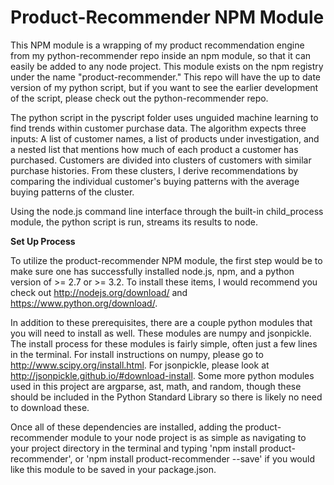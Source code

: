 Product-Recommender NPM Module
=====================

This NPM module is a wrapping of my product recommendation engine from my python-recommender repo inside an npm module, so that it can easily be added to any node project.  This module exists on the npm registry under the name "product-recommender." This repo will have the up to date version of my python script, but if you want to see the earlier development of the script, please check out the python-recommender repo.  

The python script in the pyscript folder uses unguided machine learning to find trends within customer purchase data.  The algorithm expects three inputs: A list of customer names, a list of products under investigation, and a nested list that mentions how much of each product a customer has purchased.  Customers are divided into clusters of customers with similar purchase histories.  From these clusters, I derive recommendations by comparing the individual customer's buying patterns with the average buying patterns of the cluster.

Using the node.js command line interface through the built-in child_process module, the python script is run, streams its results to node.

**Set Up Process**

To utilize the product-recommender NPM module, the first step would be to make sure one has successfully installed node.js, npm, and a python version of >= 2.7 or >= 3.2.  To install these items, I would recommend you check out http://nodejs.org/download/ and https://www.python.org/download/.

In addition to these prerequisites, there are a couple python modules that you will need to install as well.  These modules are numpy and jsonpickle.  The install process for these modules is fairly simple, often just a few lines in the terminal.  For install instructions on numpy, please go to http://www.scipy.org/install.html.  For jsonpickle, please look at http://jsonpickle.github.io/#download-install.  Some more python modules used in this project are argparse, ast, math, and random, though these should be included in the Python Standard Library so there is likely no need to download these.

Once all of these dependencies are installed, adding the product-recommender module to your node project is as simple as navigating to your project directory in the terminal and typing 'npm install product-recommender', or 'npm install product-recommender --save' if you would like this module to be saved in your package.json.